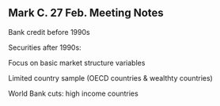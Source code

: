 ## Mark C. 27 Feb. Meeting Notes

Bank credit before 1990s

Securities after 1990s:

Focus on basic market structure variables

Limited country sample (OECD countries & wealthty countries)

World Bank cuts: high income countries

